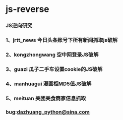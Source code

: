 # js-reverse
### JS逆向研究
### 1、jrtt_news 今日头条账号下所有新闻抓取js破解
### 2、kongzhongwang 空中网登录JS破解
### 3、guazi 瓜子二手车设置cookie的JS破解
### 4、manhuagui 漫画柜MD5值JS破解
### 5、meituan 美团美食商家信息抓取


### bug:dazhuang_python@sina.com
